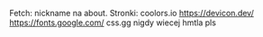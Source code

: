 Fetch: nickname na about.
Stronki:
coolors.io
https://devicon.dev/
https://fonts.google.com/
css.gg
nigdy wiecej hmtla pls

